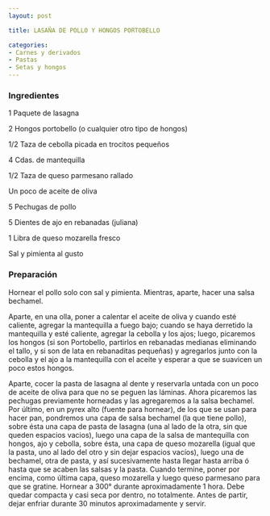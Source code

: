 ```yaml
---
layout: post

title: LASAÑA DE POLLO Y HONGOS PORTOBELLO

categories:
- Carnes y derivados
- Pastas
- Setas y hongos
---
```

<h3>Ingredientes</h3>
1 Paquete de lasagna

2 Hongos portobello (o cualquier otro tipo de hongos)

1/2 Taza de cebolla picada en trocitos pequeños

4 Cdas. de mantequilla

1/2 Taza de queso parmesano rallado

Un poco de aceite de oliva

5 Pechugas de pollo

5 Dientes de ajo en rebanadas (juliana)

1 Libra de queso mozarella fresco

Sal y pimienta al gusto

<h3>Preparación</h3>
Hornear el pollo solo con sal y pimienta. Mientras, aparte, hacer una salsa bechamel.

Aparte, en una olla, poner a calentar el aceite de oliva y cuando esté caliente, agregar la mantequilla a fuego bajo; cuando se haya derretido la mantequilla y esté caliente, agregar la cebolla y los ajos; luego, picaremos los hongos (si son Portobello, partirlos en rebanadas medianas eliminando el tallo, y si son de lata en rebanaditas pequeñas) y agregarlos junto con la cebolla y el ajo a la mantequilla con el aceite y esperar a que se suavicen un poco estos hongos.

Aparte, cocer la pasta de lasagna al dente y reservarla untada con un poco de aceite de oliva para que no se peguen las láminas. Ahora picaremos las pechugas previamente horneadas y las agregaremos a la salsa bechamel. Por último, en un pyrex alto (fuente para hornear), de los que se usan para hacer pan, pondremos una capa de salsa bechamel (la que tiene pollo), sobre ésta una capa de pasta de lasagna (una al lado de la otra, sin que queden espacios vacios), luego una capa de la salsa de mantequilla con hongos, ajo y cebolla, sobre ésta, una capa de queso mozarella (igual que la pasta, uno al lado del otro y sin dejar espacios vacíos), luego una de bechamel, otra de pasta, y así sucesivamente hasta llegar hasta arriba ó hasta que se acaben las salsas y la pasta. Cuando termine, poner por encima, como última capa, queso mozarella y luego queso parmesano para que se gratine. Hornear a 300° durante aproximadamente 1 hora. Debe quedar compacta y casi seca por dentro, no totalmente. Antes de partir, dejar enfriar durante 30 minutos aproximadamente y servir.